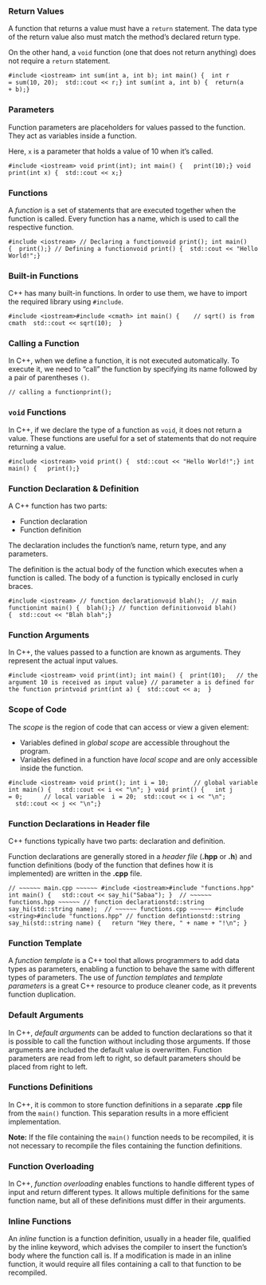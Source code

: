 ### Return Values

A function that returns a value must have a `return` statement. The data type of the return value also must match the method’s declared return type.

On the other hand, a `void` function (one that does not return anything) does not require a `return` statement.

```
#include <iostream> int sum(int a, int b); int main() {  int r = sum(10, 20);  std::cout << r;} int sum(int a, int b) {  return(a + b);}
```

### Parameters

Function parameters are placeholders for values passed to the function. They act as variables inside a function.

Here, `x` is a parameter that holds a value of 10 when it’s called.

```
#include <iostream> void print(int); int main() {   print(10);} void print(int x) {  std::cout << x;}
```

### Functions

A _function_ is a set of statements that are executed together when the function is called. Every function has a name, which is used to call the respective function.

```
#include <iostream> // Declaring a functionvoid print(); int main() {  print();} // Defining a functionvoid print() {  std::cout << "Hello World!";}
```

### Built-in Functions

C++ has many built-in functions. In order to use them, we have to import the required library using `#include`.

```
#include <iostream>#include <cmath> int main() {    // sqrt() is from cmath  std::cout << sqrt(10);  }
```

### Calling a Function

In C++, when we define a function, it is not executed automatically. To execute it, we need to “call” the function by specifying its name followed by a pair of parentheses `()`.

```
// calling a functionprint();
```

### `void` Functions

In C++, if we declare the type of a function as `void`, it does not return a value. These functions are useful for a set of statements that do not require returning a value.

```
#include <iostream> void print() {  std::cout << "Hello World!";} int main() {   print();}
```

### Function Declaration & Definition

A C++ function has two parts:

-   Function declaration
-   Function definition

The declaration includes the function’s name, return type, and any parameters.

The definition is the actual body of the function which executes when a function is called. The body of a function is typically enclosed in curly braces.

```
#include <iostream> // function declarationvoid blah();  // main functionint main() {  blah();} // function definitionvoid blah() {  std::cout << "Blah blah";}
```

### Function Arguments

In C++, the values passed to a function are known as arguments. They represent the actual input values.

```
#include <iostream> void print(int); int main() {  print(10);   // the argument 10 is received as input value} // parameter a is defined for the function printvoid print(int a) {  std::cout << a;  }
```

### Scope of Code

The _scope_ is the region of code that can access or view a given element:

-   Variables defined in _global scope_ are accessible throughout the program.
-   Variables defined in a function have _local scope_ and are only accessible inside the function.

```
#include <iostream> void print(); int i = 10;       // global variable int main() {   std::cout << i << "\n"; } void print() {   int j = 0;      // local variable  i = 20;  std::cout << i << "\n";   std::cout << j << "\n";}
```

### Function Declarations in Header file

C++ functions typically have two parts: declaration and definition.

Function declarations are generally stored in a _header file_ (**.hpp** or **.h**) and function definitions (body of the function that defines how it is implemented) are written in the **.cpp** file.

```
// ~~~~~~ main.cpp ~~~~~~ #include <iostream>#include "functions.hpp" int main() {   std::cout << say_hi("Sabaa"); }  // ~~~~~~ functions.hpp ~~~~~~ // function declarationstd::string say_hi(std::string name);  // ~~~~~~ functions.cpp ~~~~~~ #include <string>#include "functions.hpp" // function defintionstd::string say_hi(std::string name) {   return "Hey there, " + name + "!\n"; }
```

### Function Template

A _function template_ is a C++ tool that allows programmers to add data types as parameters, enabling a function to behave the same with different types of parameters. The use of _function templates_ and _template parameters_ is a great C++ resource to produce cleaner code, as it prevents function duplication.

### Default Arguments

In C++, _default arguments_ can be added to function declarations so that it is possible to call the function without including those arguments. If those arguments are included the default value is overwritten. Function parameters are read from left to right, so default parameters should be placed from right to left.

### Functions Definitions

In C++, it is common to store function definitions in a separate **.cpp** file from the `main()` function. This separation results in a more efficient implementation.

**Note:** If the file containing the `main()` function needs to be recompiled, it is not necessary to recompile the files containing the function definitions.

### Function Overloading

In C++, _function overloading_ enables functions to handle different types of input and return different types. It allows multiple definitions for the same function name, but all of these definitions must differ in their arguments.

### Inline Functions

An _inline_ function is a function definition, usually in a header file, qualified by the inline keyword, which advises the compiler to insert the function’s body where the function call is. If a modification is made in an inline function, it would require all files containing a call to that function to be recompiled.